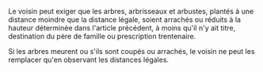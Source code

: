   
 Le voisin peut exiger que les arbres, arbrisseaux et arbustes, plantés à une distance moindre que la distance légale, soient arrachés ou réduits à la hauteur déterminée dans l'article précédent, à moins qu'il n'y ait titre, destination du père de famille ou prescription trentenaire.  

  
 Si les arbres meurent ou s'ils sont coupés ou arrachés, le voisin ne peut les remplacer qu'en observant les distances légales.  
